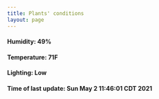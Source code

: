```yaml
---
title: Plants' conditions
layout: page
---
```



#### Humidity: 49%
#### Temperature: 71F
#### Lighting: Low
#### Time of last update: Sun May  2 11:46:01 CDT 2021
